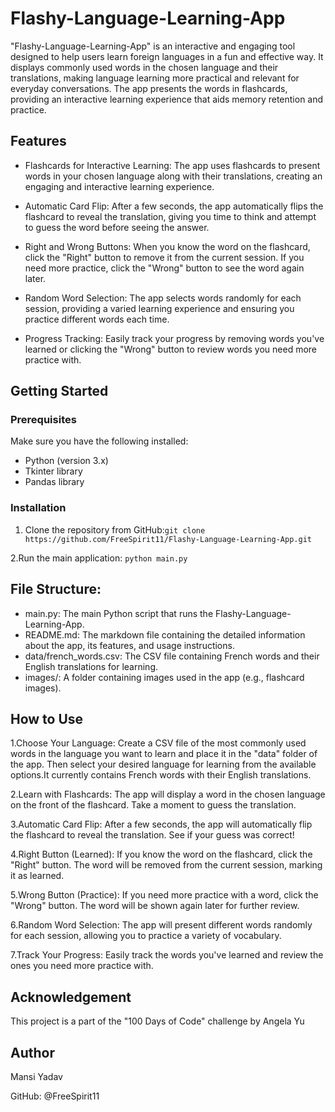 # Flashy-Language-Learning-App
"Flashy-Language-Learning-App" is an interactive and engaging tool designed to help users learn foreign languages in a fun and effective way.
It displays commonly used words in the chosen language and their translations, making language learning more practical and relevant for everyday conversations.
The app presents the words in flashcards, providing an interactive learning experience that aids memory retention and practice.

## Features

- Flashcards for Interactive Learning: The app uses flashcards to present words in your chosen language along with their translations, creating an engaging and interactive learning experience.

- Automatic Card Flip: After a few seconds, the app automatically flips the flashcard to reveal the translation, giving you time to think and attempt to guess the word before seeing the answer.

- Right and Wrong Buttons: When you know the word on the flashcard, click the "Right" button to remove it from the current session. If you need more practice, click the "Wrong" button to see the word again later.

- Random Word Selection: The app selects words randomly for each session, providing a varied learning experience and ensuring you practice different words each time.

- Progress Tracking: Easily track your progress by removing words you've learned or clicking the "Wrong" button to review words you need more practice with.


## Getting Started

### Prerequisites

Make sure you have the following installed:

- Python (version 3.x)
- Tkinter library 
- Pandas library 

### Installation

1. Clone the repository from GitHub:`git clone https://github.com/FreeSpirit11/Flashy-Language-Learning-App.git`

2.Run the main application: `python main.py`

## File Structure:

- main.py: The main Python script that runs the Flashy-Language-Learning-App.
- README.md: The markdown file containing the detailed information about the app, its features, and usage instructions.
- data/french_words.csv: The CSV file containing French words and their English translations for learning.
- images/: A folder containing images used in the app (e.g., flashcard images).

## How to Use
1.Choose Your Language: Create a CSV file of the most commonly used words in the language you want to learn and place it in the "data" folder of the app. Then select your desired language for learning from the available options.It currently contains French words with their English translations.

2.Learn with Flashcards: The app will display a word in the chosen language on the front of the flashcard. Take a moment to guess the translation.

3.Automatic Card Flip: After a few seconds, the app will automatically flip the flashcard to reveal the translation. See if your guess was correct!

4.Right Button (Learned): If you know the word on the flashcard, click the "Right" button. The word will be removed from the current session, marking it as learned.

5.Wrong Button (Practice): If you need more practice with a word, click the "Wrong" button. The word will be shown again later for further review.

6.Random Word Selection: The app will present different words randomly for each session, allowing you to practice a variety of vocabulary.

7.Track Your Progress: Easily track the words you've learned and review the ones you need more practice with.

## Acknowledgement
This project is a part of the "100 Days of Code" challenge by Angela Yu 

## Author
Mansi Yadav

GitHub: @FreeSpirit11
